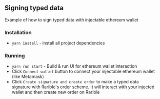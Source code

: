 ## Signing typed data

Example of how to sign typed data with injectable ethereum wallet

### Installation

- `yarn install` - install all project dependencies

### Running

- `yarn run start` - Build & run UI for ethereum wallet interaction
- Click `Connect wallet` button to connect your injectable ethereum wallet (like Metamask)
- Click `Create signature and create order` to make a typed data signature with Rarible's order scheme. It will interact with your injected wallet and then create new order on Rarible